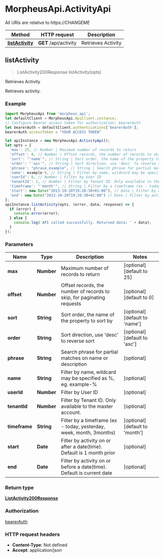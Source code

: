 # MorpheusApi.ActivityApi

All URIs are relative to *https://CHANGEME*

Method | HTTP request | Description
------------- | ------------- | -------------
[**listActivity**](ActivityApi.md#listActivity) | **GET** /api/activity | Retrieves Activity



## listActivity

> ListActivity200Response listActivity(opts)

Retrieves Activity

Retrieves activity. 

### Example

```javascript
import MorpheusApi from 'morpheus_api';
let defaultClient = MorpheusApi.ApiClient.instance;
// Configure Bearer access token for authorization: bearerAuth
let bearerAuth = defaultClient.authentications['bearerAuth'];
bearerAuth.accessToken = "YOUR ACCESS TOKEN"

let apiInstance = new MorpheusApi.ActivityApi();
let opts = {
  'max': 25, // Number | Maximum number of records to return
  'offset': 0, // Number | Offset records, the number of records to skip, for paginating requests
  'sort': "'name'", // String | Sort order, the name of the property to sort by
  'order': "'asc'", // String | Sort direction, use 'desc' to reverse sort
  'phrase': "phrase_example", // String | Search phrase for partial matches on name or description
  'name': example-%, // String | Filter by name, wildcard may be specified as %, eg. example-%
  'userId': 6, // Number | Filter by User ID
  'tenantId': 3, // Number | Filter by Tenant ID. Only available to the master account.
  'timeframe': "'month'", // String | Filter by a timeframe (ex - today, yesterday, week, month, 3months)
  'start': new Date("2013-10-20T19:20:30+01:00"), // Date | Filter by activity on or after a date(time). Default is 1 month prior
  'end': new Date("2013-10-20T19:20:30+01:00") // Date | Filter by activity on or before a date(time). Default is current date
};
apiInstance.listActivity(opts, (error, data, response) => {
  if (error) {
    console.error(error);
  } else {
    console.log('API called successfully. Returned data: ' + data);
  }
});
```

### Parameters


Name | Type | Description  | Notes
------------- | ------------- | ------------- | -------------
 **max** | **Number**| Maximum number of records to return | [optional] [default to 25]
 **offset** | **Number**| Offset records, the number of records to skip, for paginating requests | [optional] [default to 0]
 **sort** | **String**| Sort order, the name of the property to sort by | [optional] [default to &#39;name&#39;]
 **order** | **String**| Sort direction, use &#39;desc&#39; to reverse sort | [optional] [default to &#39;asc&#39;]
 **phrase** | **String**| Search phrase for partial matches on name or description | [optional] 
 **name** | **String**| Filter by name, wildcard may be specified as %, eg. example-% | [optional] 
 **userId** | **Number**| Filter by User ID | [optional] 
 **tenantId** | **Number**| Filter by Tenant ID. Only available to the master account. | [optional] 
 **timeframe** | **String**| Filter by a timeframe (ex - today, yesterday, week, month, 3months) | [optional] [default to &#39;month&#39;]
 **start** | **Date**| Filter by activity on or after a date(time). Default is 1 month prior | [optional] 
 **end** | **Date**| Filter by activity on or before a date(time). Default is current date | [optional] 

### Return type

[**ListActivity200Response**](ListActivity200Response.md)

### Authorization

[bearerAuth](../README.md#bearerAuth)

### HTTP request headers

- **Content-Type**: Not defined
- **Accept**: application/json

